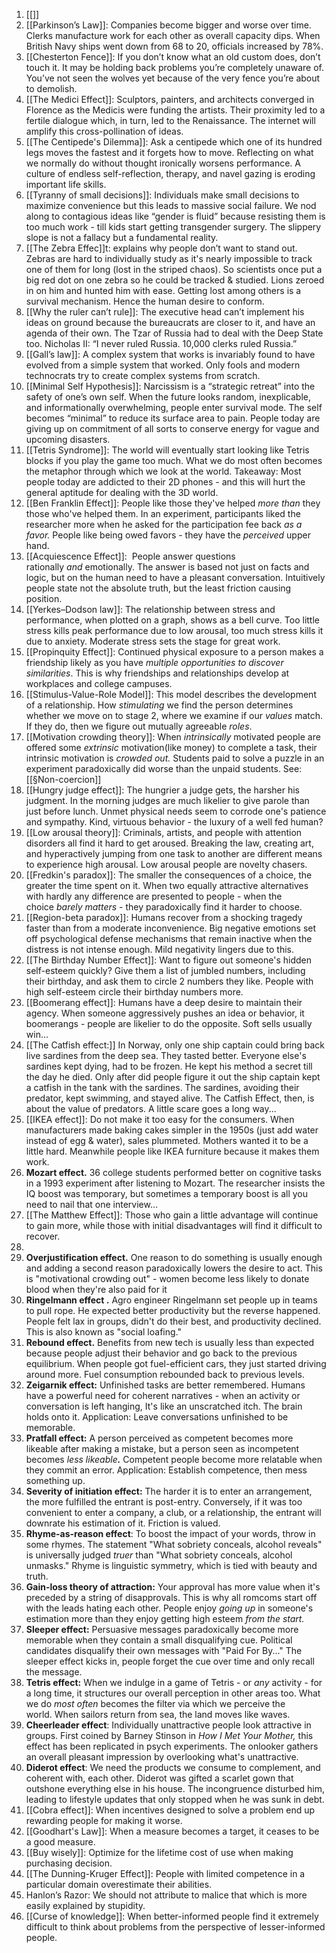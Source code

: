 1. [[]]
2. [[Parkinson’s Law]]: Companies become bigger and worse over time. Clerks manufacture work for each other as overall capacity dips. When British Navy ships went down from 68 to 20, officials increased by 78%. 
3. [[Chesterton Fence]]: If you don’t know what an old custom does, don’t touch it. It may be holding back problems you’re completely unaware of. You’ve not seen the wolves yet because of the very fence you’re about to demolish. 
4. [[The Medici Effect]]: Sculptors, painters, and architects converged in Florence as the Medicis were funding the artists. Their proximity led to a fertile dialogue which, in turn, led to the Renaissance. The internet will amplify this cross-pollination of ideas. 
5. [[The Centipede's Dilemma]]: Ask a centipede which one of its hundred legs moves the fastest and it forgets how to move. Reflecting on what we normally do without thought ironically worsens performance. A culture of endless self-reflection, therapy, and navel gazing is eroding important life skills. 
6. [[Tyranny of small decisions]]: Individuals make small decisions to maximize convenience but this leads to massive social failure. We nod along to contagious ideas like “gender is fluid” because resisting them is too much work - till kids start getting transgender surgery. The slippery slope is not a fallacy but a fundamental reality. 
7. [[The Zebra Effec]]t: explains why people don’t want to stand out. Zebras are hard to individually study as it's nearly impossible to track one of them for long (lost in the striped chaos). So scientists once put a big red dot on one zebra so he could be tracked & studied. Lions zeroed in on him and hunted him with ease. Getting lost among others is a survival mechanism. Hence the human desire to conform. 
8. [[Why the ruler can’t rule]]: The executive head can’t implement his ideas on ground because the bureaucrats are closer to it, and have an agenda of their own. The Tzar of Russia had to deal with the Deep State too. Nicholas II: “I never ruled Russia. 10,000 clerks ruled Russia.” 
9. [[Gall’s law]]: A complex system that works is invariably found to have evolved from a simple system that worked. Only fools and modern technocrats try to create complex systems from scratch. 
10. [[Minimal Self Hypothesis]]: Narcissism is a “strategic retreat” into the safety of one’s own self. When the future looks random, inexplicable, and informationally overwhelming, people enter survival mode. The self becomes “minimal” to reduce its surface area to pain. People today are giving up on commitment of all sorts to conserve energy for vague and upcoming disasters. 
11. [[Tetris Syndrome]]: The world will eventually start looking like Tetris blocks if you play the game too much. What we do most often becomes the metaphor through which we look at the world. Takeaway: Most people today are addicted to their 2D phones - and this will hurt the general aptitude for dealing with the 3D world.
12. [[Ben Franklin Effect]]: People like those they've helped _more than_ they those who've helped them. In an experiment, participants liked the researcher more when he asked for the participation fee back _as a favor._ People like being owed favors - they have the _perceived_ upper hand.
13. [[Acquiescence Effect]]:  People answer questions rationally _and_ emotionally. The answer is based not just on facts and logic, but on the human need to have a pleasant conversation. Intuitively people state not the absolute truth, but the least friction causing position.
14. [[Yerkes–Dodson law]]: The relationship between stress and performance, when plotted on a graph, shows as a bell curve. Too little stress kills peak performance due to low arousal, too much stress kills it due to anxiety. Moderate stress sets the stage for great work.
15. [[Propinquity Effect]]: Continued physical exposure to a person makes a friendship likely as you have _multiple opportunities to discover similarities_. This is why friendships and relationships develop at workplaces and college campuses.
16. [[Stimulus-Value-Role Model]]: This model describes the development of a relationship. How _stimulating_ we find the person determines whether we move on to stage 2, where we examine if our _values_ match. If they do, then we figure out mutually agreeable _roles_.
17. [[Motivation crowding theory]]: When _intrinsically_ motivated people are offered some _extrinsic_ motivation(like money) to complete a task, their intrinsic motivation is _crowded out._ Students paid to solve a puzzle in an experiment paradoxically did worse than the unpaid students. See: [[§Non-coercion]]
18. [[Hungry judge effect]]: The hungrier a judge gets, the harsher his judgment. In the morning judges are much likelier to give parole than just before lunch. Unmet physical needs seem to corrode one's patience and sympathy. Kind, virtuous behavior - the luxury of a well fed human?
19. [[Low arousal theory]]: Criminals, artists, and people with attention disorders all find it hard to get aroused. Breaking the law, creating art, and hyperactively jumping from one task to another are different means to experience high arousal. Low arousal people are novelty chasers.
20. [[Fredkin's paradox]]: The smaller the consequences of a choice, the greater the time spent on it. When two equally attractive alternatives with hardly any difference are presented to people - when the choice _barely matters_ - they paradoxically find it harder to choose.
21. [[Region-beta paradox]]: Humans recover from a shocking tragedy faster than from a moderate inconvenience. Big negative emotions set off psychological defense mechanisms that remain inactive when the distress is not intense enough. Mild negativity lingers due to this.
22. [[The Birthday Number Effect]]: Want to figure out someone's hidden self-esteem quickly? Give them a list of jumbled numbers, including their birthday, and ask them to circle 2 numbers they like. People with high self-esteem circle their birthday numbers more.
23. [[Boomerang effect]]: Humans have a deep desire to maintain their agency. When someone aggressively pushes an idea or behavior, it boomerangs - people are likelier to do the opposite. Soft sells usually win...
24. [[The Catfish effect:]] In Norway, only one ship captain could bring back live sardines from the deep sea. They tasted better. Everyone else's sardines kept dying, had to be frozen. He kept his method a secret till the day he died. Only after did people figure it out the ship captain kept a catfish in the tank with the sardines. The sardines, avoiding their predator, kept swimming, and stayed alive. The Catfish Effect, then, is about the value of predators. A little scare goes a long way...
25. [[IKEA effect]]: Do not make it too easy for the consumers. When manufacturers made baking cakes simpler in the 1950s (just add water instead of egg & water), sales plummeted. Mothers wanted it to be a little hard. Meanwhile people like IKEA furniture because it makes them work.
26. **Mozart effect.** 36 college students performed better on cognitive tasks in a 1993 experiment after listening to Mozart. The researcher insists the IQ boost was temporary, but sometimes a temporary boost is all you need to nail that one interview...
27. [[The Matthew Effect]]: Those who gain a little advantage will continue to gain more, while those with initial disadvantages will find it difficult to recover.
28. 
29. **Overjustification effect.** One reason to do something is usually enough and adding a second reason paradoxically lowers the desire to act. This is "motivational crowding out" - women become less likely to donate blood when they're also paid for it
30. **Ringelmann effect .** Agro engineer Ringelmann set people up in teams to pull rope. He expected better productivity but the reverse happened. People felt lax in groups, didn't do their best, and productivity declined. This is also known as "social loafing."
31. **Rebound effect.** Benefits from new tech is usually less than expected because people adjust their behavior and go back to the previous equilibrium. When people got fuel-efficient cars, they just started driving around more. Fuel consumption rebounded back to previous levels.
32. **Zeigarnik effect:** Unfinished tasks are better remembered. Humans have a powerful need for coherent narratives - when an activity or conversation is left hanging, It's like an unscratched itch. The brain holds onto it. Application: Leave conversations unfinished to be memorable.
33. **Pratfall effect:** A person perceived as competent becomes more likeable after making a mistake, but a person seen as incompetent becomes _less likeable_**_._** Competent people become more relatable when they commit an error. Application: Establish competence, then mess something up.
34. **Severity of initiation effect:** The harder it is to enter an arrangement, the more fulfilled the entrant is post-entry. Conversely, if it was too convenient to enter a company, a club, or a relationship, the entrant will downrate his estimation of it. Friction is valued.
35. **Rhyme-as-reason effect**: To boost the impact of your words, throw in some rhymes. The statement "What sobriety conceals, alcohol reveals" is universally judged _truer_ than "What sobriety conceals, alcohol unmasks." Rhyme is linguistic symmetry, which is tied with beauty and truth.
36. **Gain-loss theory of attraction:** Your approval has more value when it's preceded by a string of disapprovals. This is why all romcoms start off with the leads hating each other. People enjoy _going up_ in someone's estimation more than they enjoy getting high esteem _from the start._
37. **Sleeper effect:** Persuasive messages paradoxically become more memorable when they contain a small disqualifying cue. Political candidates disqualify their own messages with "Paid For By..." The sleeper effect kicks in, people forget the cue over time and only recall the message.
38. **Tetris effect:** When we indulge in a game of Tetris - or _any_ activity - for a long time, it structures our overall perception in other areas too. What we do _most often_ becomes the filter via which we perceive the world. When sailors return from sea, the land moves like waves.
39. **Cheerleader effect**: Individually unattractive people look attractive in groups. First coined by Barney Stinson in _How I Met Your Mother,_ this effect has been replicated in psych experiments. The onlooker gathers an overall pleasant impression by overlooking what's unattractive.
40. **Diderot effect**: We need the products we consume to complement, and coherent with, each other. Diderot was gifted a scarlet gown that outshone everything else in his house. The incongruence disturbed him, leading to lifestyle updates that only stopped when he was sunk in debt.
41. [[Cobra effect]]: When incentives designed to solve a problem end up rewarding people for making it worse.
42. [[Goodhart's Law]]: When a measure becomes a target, it ceases to be a good measure.
43. [[Buy wisely]]: Optimize for the lifetime cost of use when making purchasing decision.
44. [[The Dunning-Kruger Effect]]: People with limited competence in a particular domain overestimate their abilities.
45. Hanlon’s Razor: We should not attribute to malice that which is more easily explained by stupidity.
46. [[Curse of knowledge]]: When better-informed people find it extremely difficult to think about problems from the perspective of lesser-informed people.